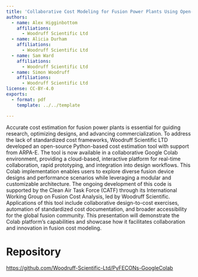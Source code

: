 ```yaml
---
title: 'Collaborative Cost Modeling for Fusion Power Plants Using Open-Source Tools '
authors:
  - name: Alex Higginbottom
    affiliations:
      - Woodruff Scientific Ltd
  - name: Alicia Durham
    affiliations:
      - Woodruff Scientific Ltd
  - name: Sam Ward
    affiliations:
      - Woodruff Scientific Ltd
  - name: Simon Woodruff
    affiliations:
      - Woodruff Scientific Ltd
license: CC-BY-4.0
exports:
  - format: pdf
    template: ../../template

---
```


Accurate cost estimation for fusion power plants is essential for guiding research, optimizing designs, and advancing commercialization. To address the lack of standardized cost frameworks, Woodruff Scientific LTD developed an open-source Python-based cost estimation tool with support from ARPA-E. The tool is now available in a collaborative Google Colab environment, providing a cloud-based, interactive platform for real-time collaboration, rapid prototyping, and integration into design workflows. This Colab implementation enables users to explore diverse fusion device designs and performance scenarios while leveraging a modular and customizable architecture. The ongoing development of this code is supported by the Clean Air Task Force (CATF) through its International Working Group on Fusion Cost Analysis, led by Woodruff Scientific. Applications of this tool include collaborative design-to-cost exercises, automation of standardized cost documentation, and broader accessibility for the global fusion community. This presentation will demonstrate the Colab platform’s capabilities and showcase how it facilitates collaboration and innovation in fusion cost modeling.


# Repository
https://github.com/Woodruff-Scientific-Ltd/PyFECONs-GoogleColab

